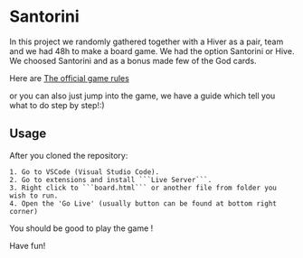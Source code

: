 # Santorini

In this project we randomly gathered together with a Hiver as a pair, team and we had 48h
to make a board game.
We had the option Santorini or Hive. We choosed Santorini and as a bonus made few of the God cards.

Here are [The official game rules](https://cdn.1j1ju.com/medias/fc/ec/5d-santorini-rulebook.pdf)

or you can also just jump into the game, we have a guide which tell you what to do step by step!:)

## Usage

After you cloned the repository:

    1. Go to VSCode (Visual Studio Code).
    2. Go to extensions and install ```Live Server```.
    3. Right click to ```board.html``` or another file from folder you wish to run.
    4. Open the 'Go Live' (usually button can be found at bottom right corner)

You should be good to play the game !

Have fun!

<div align="left" height="350em" src="https://user-images.githubusercontent.com/83179142/160073484-a47b6ef1-f2c4-4f8a-afd4-44b193885e08.gif"></div>


